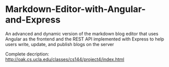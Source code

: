 # Markdown-Editor-with-Angular-and-Express
An advanced and dynamic version of the markdown blog editor that uses Angular as the frontend and the REST API implemented with Express to help users write, update, and publish blogs on the server

Complete decription: http://oak.cs.ucla.edu/classes/cs144/project4/index.html
